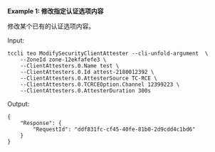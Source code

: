 **Example 1: 修改指定认证选项内容**

修改某个已有的认证选项内容。

Input: 

```
tccli teo ModifySecurityClientAttester --cli-unfold-argument  \
    --ZoneId zone-12ekfafefe3 \
    --ClientAttesters.0.Name test \
    --ClientAttesters.0.Id attest-2180012392 \
    --ClientAttesters.0.AttesterSource TC-RCE \
    --ClientAttesters.0.TCRCEOption.Channel 12399223 \
    --ClientAttesters.0.AttesterDuration 300s
```

Output: 
```
{
    "Response": {
        "RequestId": "ddf831fc-cf45-40fe-81b0-2d9cdd4c1bd6"
    }
}
```

